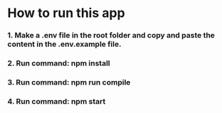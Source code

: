 # How to run this app

### 1. Make a .env file in the root folder and copy and paste the content in the .env.example file.
### 2. Run command: npm install
### 3. Run command: npm run compile
### 4. Run command: npm start
